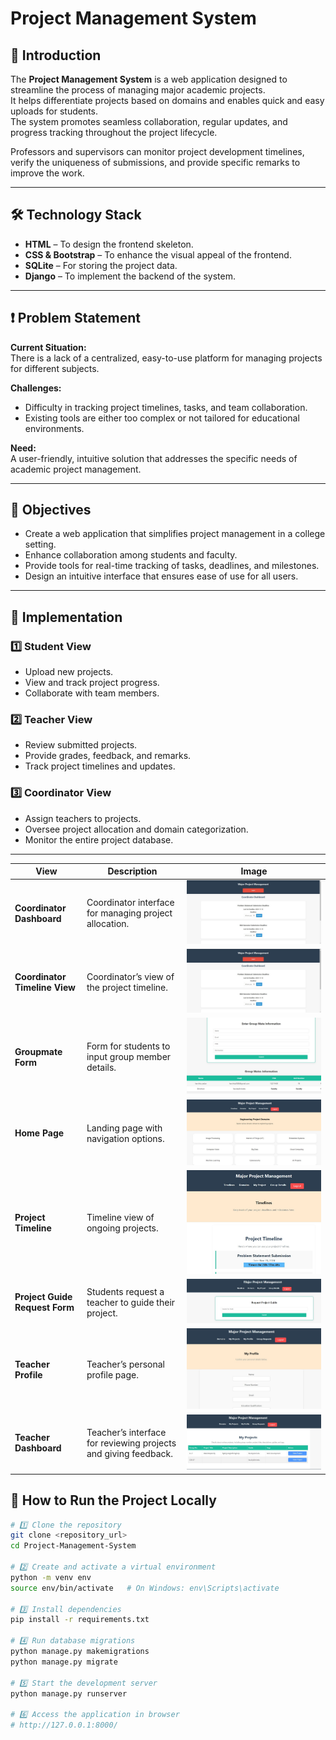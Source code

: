 # Project Management System

## 📌 Introduction
The **Project Management System** is a web application designed to streamline the process of managing major academic projects.  
It helps differentiate projects based on domains and enables quick and easy uploads for students.  
The system promotes seamless collaboration, regular updates, and progress tracking throughout the project lifecycle.  

Professors and supervisors can monitor project development timelines, verify the uniqueness of submissions, and provide specific remarks to improve the work.

---

## 🛠 Technology Stack
- **HTML** – To design the frontend skeleton.
- **CSS & Bootstrap** – To enhance the visual appeal of the frontend.
- **SQLite** – For storing the project data.
- **Django** – To implement the backend of the system.

---

## ❗ Problem Statement
**Current Situation:**  
There is a lack of a centralized, easy-to-use platform for managing projects for different subjects.

**Challenges:**
- Difficulty in tracking project timelines, tasks, and team collaboration.
- Existing tools are either too complex or not tailored for educational environments.

**Need:**  
A user-friendly, intuitive solution that addresses the specific needs of academic project management.

---

## 🎯 Objectives
- Create a web application that simplifies project management in a college setting.
- Enhance collaboration among students and faculty.
- Provide tools for real-time tracking of tasks, deadlines, and milestones.
- Design an intuitive interface that ensures ease of use for all users.

---

## 📂 Implementation

### 1️⃣ Student View
- Upload new projects.
- View and track project progress.
- Collaborate with team members.

### 2️⃣ Teacher View
- Review submitted projects.
- Provide grades, feedback, and remarks.
- Track project timelines and updates.

### 3️⃣ Coordinator View
- Assign teachers to projects.
- Oversee project allocation and domain categorization.
- Monitor the entire project database.

---

| View                           | Description                                                     | Image                                                    |
| ------------------------------ | --------------------------------------------------------------- | -------------------------------------------------------- |
| **Coordinator Dashboard**      | Coordinator interface for managing project allocation.          | ![Coordinator Dashboard](images/cord1.jpg)               |
| **Coordinator Timeline View**  | Coordinator’s view of the project timeline.                     | ![Coordinator Timeline](images/cord2.jpg)                |
| **Groupmate Form**             | Form for students to input group member details.                | ![Groupmate Form](images/groupmateform.jpg)              |
| **Home Page**                  | Landing page with navigation options.                           | ![Home Page](images/home.jpg)                            |
| **Project Timeline**           | Timeline view of ongoing projects.                              | ![Project Timeline](images/projecttimeline.jpg)          |
| **Project Guide Request Form** | Students request a teacher to guide their project.              | ![Request Project Guide](images/requestprojectguide.jpg) |
| **Teacher Profile**            | Teacher’s personal profile page.                                | ![Teacher Profile](images/teacher.jpg)                   |
| **Teacher Dashboard**          | Teacher’s interface for reviewing projects and giving feedback. | ![Teacher Dashboard](images/teachersdashboard.jpg)       |


## 🚀 How to Run the Project Locally

```bash
# 1️⃣ Clone the repository
git clone <repository_url>
cd Project-Management-System

# 2️⃣ Create and activate a virtual environment
python -m venv env
source env/bin/activate   # On Windows: env\Scripts\activate

# 3️⃣ Install dependencies
pip install -r requirements.txt

# 4️⃣ Run database migrations
python manage.py makemigrations
python manage.py migrate

# 5️⃣ Start the development server
python manage.py runserver

# 6️⃣ Access the application in browser
# http://127.0.0.1:8000/
